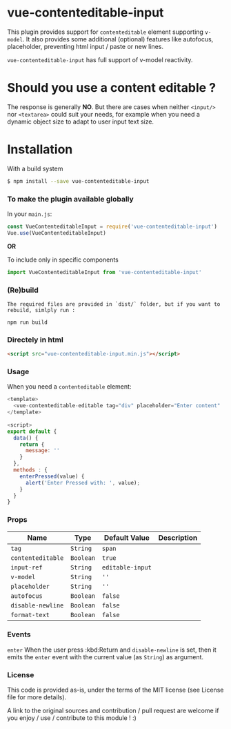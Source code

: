 # vue-contenteditable-input

This plugin provides support for `contenteditable` element supporting `v-model`. It also provides some additional (optional) features like autofocus, placeholder, preventing html input / paste or new lines.

`vue-contenteditable-input` has full support of v-model reactivity.

# Should you use a content editable ?

The response is generally **NO**. But there are cases when neither `<input/>` nor `<textarea>` could suit your needs, for example when you need a dynamic object size to adapt to user input text size.

# Installation

With a build system

```sh
$ npm install --save vue-contenteditable-input
```

### To make the plugin available globally
In your `main.js`:

```javascript
const VueContenteditableInput = require('vue-contenteditable-input')
Vue.use(VueContenteditableInput)
```

**OR**

To include only in specific components
```javascript
import VueContenteditableInput from 'vue-contenteditable-input'
```

### (Re)build
```
The required files are provided in `dist/` folder, but if you want to rebuild, simlply run :

npm run build
```

### Directely in html

```html
<script src="vue-contenteditable-input.min.js"></script>
```

### Usage

When you need a `contenteditable` element:

```javascript
<template>
  <vue-contenteditable-editable tag="div" placeholder="Enter content" :contenteditable="true" v-model="message" :disable-newline="true" @enter="enterPressed" :autofocus="true" />
</template>
 
<script>
export default {
  data() {
    return {
      message: ''
    }
  },
  methods : {
    enterPressed(value) {
      alert('Enter Pressed with: ', value);
    }
  }
}
```

### Props
| Name | Type | Default Value | Description |
| ------ | ------ | ------ | ------ |
| `tag` | `String` | `span` | |
| `contenteditable` | `Boolean` | `true` | |
| `input-ref` | `String` | `editable-input` | |
| `v-model` | `String` | `''` | |
| `placeholder` | `String` | `''` | |
| `autofocus` | `Boolean` | `false` | |
| `disable-newline` | `Boolean` | `false` | |
| `format-text` | `Boolean` | `false` | |

### Events
`enter`
 When the user press :kbd:Return and `disable-newline` is set, then it emits the `enter` event with the current value (as ``String``) as argument.

### License

This code is provided as-is, under the terms of the MIT license (see License file for more details).

A link to the original sources and contribution / pull request are welcome if you enjoy / use / contribute to this module ! :)
